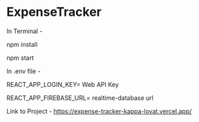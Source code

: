 # ExpenseTracker

In Terminal -

npm install

npm start

In .env file -

REACT_APP_LOGIN_KEY= Web API Key

REACT_APP_FIREBASE_URL= realtime-database url

Link to Project - https://expense-tracker-kappa-lovat.vercel.app/

